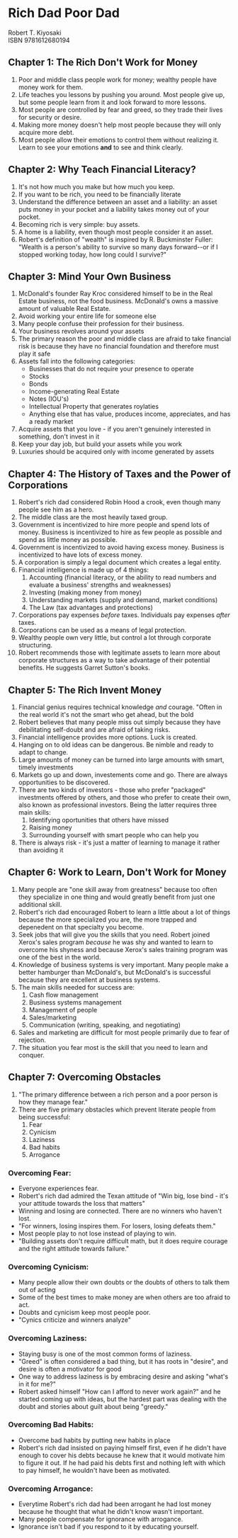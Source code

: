 # Rich Dad Poor Dad  
Robert T. Kiyosaki  
ISBN 9781612680194  

## Chapter 1: The Rich Don't Work for Money

1. Poor and middle class people work for money; wealthy people have money work for them.
2. Life teaches you lessons by pushing you around. Most people give up, but some people learn from it and look forward to more lessons.
3. Most people are controlled by fear and greed, so they trade their lives for security or desire.
4. Making more money doesn't help most people because they will only acquire more debt.
5. Most people allow their emotions to control them without realizing it. Learn to see your emotions **and** to see and think clearly.

## Chapter 2: Why Teach Financial Literacy?

1. It's not how much you make but how much you keep.
2. If you want to be rich, you need to be financially literate
3. Understand the difference between an asset and a liability: an asset puts money in your pocket and a liability takes money out of your pocket.
4. Becoming rich is very simple: buy assets.
5. A home is a liability, even though most people consider it an asset.
6. Robert's definition of "wealth" is inspired by  R. Buckminster Fuller: "Wealth is a person's ability to survive so many days forward--or if I stopped working today, how long could I survive?"

## Chapter 3: Mind Your Own Business

1. McDonald's founder Ray Kroc considered himself to be in the Real Estate business, not the food business. McDonald's owns a massive amount of valuable Real Estate.
2. Avoid working your entire life for someone else
3. Many people confuse their profession for their business.
4. Your business revolves around your assets
5. The primary reason the poor and middle class are afraid to take financial risk is because they have no financial foundation and therefore must play it safe
6. Assets fall into the following categories:
    - Businesses that do not require your presence to operate
    - Stocks
    - Bonds
    - Income-generating Real Estate
    - Notes (IOU's)
    - Intellectual Property that generates roylaties
    - Anything else that has value, produces income, appreciates, and has a ready market
7. Acquire assets that you love - if you aren't genuinely interested in something, don't invest in it
8. Keep your day job, but build your assets while you work
9. Luxuries should be acquired only with income generated by assets

## Chapter 4: The History of Taxes and the Power of Corporations

1. Robert's rich dad considered Robin Hood a crook, even though many people see him as a hero.
2. The middle class are the most heavily taxed group.
3. Government is incentivized to hire more people and spend lots of money. Business is incentivized to hire as few people as possible and spend as little money as possible.
4. Government is incentivized to avoid having excess money. Business is incentivized to have lots of excess money.
5. A corporation is simply a legal document which creates a legal entity.
6. Financial intelligence is made up of 4 things:
    1. Accounting (financial literacy, or the ability to read numbers and evaluate a business' strengths and weaknesses)
    2. Investing (making money from money)
    3. Understanding markets (supply and demand, market conditions)
    4. The Law (tax advantages and protections)
7. Corporations pay expenses _before_ taxes. Individuals pay expenses _after_ taxes.
8. Corporations can be used as a means of legal protection.
9. Wealthy people own very little, but control a lot through corporate structuring.
10. Robert recommends those with legitimate assets to learn more about corporate structures as a way to take advantage of their potential benefits. He suggests Garret Sutton's books.

## Chapter 5: The Rich Invent Money

1. Financial genius requires technical knowledge _and_ courage. "Often in the real world it's not the smart who get ahead, but the bold
2. Robert believes that many people miss out simply because they have debilitating self-doubt and are afraid of taking risks.
3. Financial intelligence provides more options. Luck is created. 
4. Hanging on to old ideas can be dangerous. Be nimble and ready to adapt to change.
4. Large amounts of money can be turned into large amounts with smart, timely investments
5. Markets go up and down, investements come and go. There are always opportunities to be discovered.
6. There are two kinds of investors - those who prefer "packaged" investments offered by others, and those who prefer to create their own, also known as professional investors. Being the latter requires three main skills:
    1. Identifying oportunities that others have missed
    2. Raising money
    3. Surrounding yourself with smart people who can help you
7. There is always risk - it's just a matter of learning to manage it rather than avoiding it

## Chapter 6: Work to Learn, Don't Work for Money

1. Many people are "one skill away from greatness" because too often they specialize in one thing and would greatly benefit from just one additional skill.
2. Robert's rich dad encouraged Robert to learn a little about a lot of things because the more specialized you are, the more trapped and depenedent on that specialty you become.
3. Seek jobs that will give you the skills that you need. Robert joined Xerox's sales program _because_ he was shy and wanted to learn to overcome his shyness and because Xerox's sales training program was one of the best in the world.
4. Knowledge of business systems is very important. Many people make a better hamburger than McDonald's, but McDonald's is successful because they are excellent at business systems.
5. The main skills needed for success are:
    1. Cash flow management
    2. Business systems management
    3. Management of people
    4. Sales/marketing
    5. Communication (writing, speaking, and negotiating)
6. Sales and marketing are difficult for most people primarily due to fear of rejection.
7. The situation you fear most is the skill that you need to learn and conquer.

## Chapter 7: Overcoming Obstacles

1. "The primary difference between a rich person and a poor person is how they manage fear."
2. There are five primary obstacles which prevent literate people from being successful:
    1. Fear
    2. Cynicism
    3. Laziness
    4. Bad habits
    5. Arrogance
### Overcoming Fear:
  - Everyone experiences fear.
  - Robert's rich dad admired the Texan attitude of "Win big, lose bind - it's your attitude towards the loss that matters"
  - Winning and losing are connected. There are no winners who haven't lost.
  - "For winners, losing inspires them. For losers, losing defeats them."
  - Most people play to not lose instead of playing to win.
  - "Building assets don't require difficult math, but it does require courage and the right attitude towards failure."

### Overcoming Cynicism:
  - Many people allow their own doubts or the doubts of others to talk them out of acting
  - Some of the best times to make money are when others are too afraid to act.
  - Doubts and cynicism keep most people poor. 
  - "Cynics criticize and winners analyze"

### Overcoming Laziness:
  - Staying busy is one of the most common forms of laziness.
  - "Greed" is often considered a bad thing, but it has roots in "desire", and desire is often a motivator for good
  - One way to address laziness is by embracing desire and asking "what's in it for me?"
  - Robert asked himself "How can I afford to never work again?" and he started coming up with ideas, but the hardest part was dealing with the doubt and stories about guilt about being "greedy."

### Overcoming Bad Habits:
  - Overcome bad habits by putting new habits in place
  - Robert's rich dad insisted on paying himself first, even if he didn't have enough to cover his debts because he knew that it would motivate him to figure it out. If he had paid his debts first and nothing left with which to pay himself, he wouldn't have been as motivated.

### Overcoming Arrogance:
  - Everytime Robert's rich dad had been arrogant he had lost money because he thought that what he didn't know wasn't important.
  - Many people compensate for ignorance with arrogance.
  - Ignorance isn't bad if you respond to it by educating yourself.
